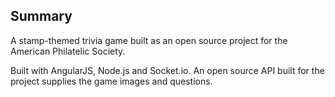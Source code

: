 ## Summary 

A stamp-themed trivia game built as an open source project for the American Philatelic Society. 

Built with AngularJS, Node.js and Socket.io. An open source API built for the project supplies the game images and questions. 